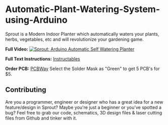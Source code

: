 # Automatic-Plant-Watering-System-using-Arduino
Sprout is a Modern Indoor Planter which automatically waters your plants, herbs, vegetables, etc and will revolutionize your gardening game.

**Full Video:**
[![Sprout: Arduino Automatic Self Watering Planter](https://cdn.instructables.com/FUO/KN08/JCAUGJVG/FUOKN08JCAUGJVG.LARGE.jpg)](https://www.youtube.com/watch?v=lRu-Z6gGrvc)

**Full Text Instructions:** 
[Instructables](https://www.instructables.com/id/Sprout-Modern-Indoor-Self-Watering-Planter/)

**Order PCB:** 
[PCBWay](https://www.pcbway.com/project/shareproject/Arduino_Automatic_Plant_Watering_System.html)
Select the Solder Mask as "Green" to get 5 PCB's for $5.

## Contributing
Are you a programmer, engineer or designer who has a great idea for a new feature/design in Sprout? Maybe you're just a beginner or you've spotted a bug? Feel free to grab our code, schematics, 3D design files & laser cutting files from Github and tinker with it.
